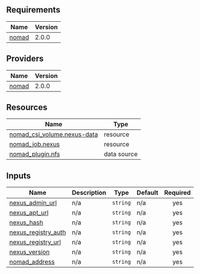 <!-- BEGIN_TF_DOCS -->
## Requirements

| Name | Version |
|------|---------|
| <a name="requirement_nomad"></a> [nomad](#requirement\_nomad) | 2.0.0 |

## Providers

| Name | Version |
|------|---------|
| <a name="provider_nomad"></a> [nomad](#provider\_nomad) | 2.0.0 |

## Resources

| Name | Type |
|------|------|
| [nomad_csi_volume.nexus-data](https://registry.terraform.io/providers/hashicorp/nomad/2.0.0/docs/resources/csi_volume) | resource |
| [nomad_job.nexus](https://registry.terraform.io/providers/hashicorp/nomad/2.0.0/docs/resources/job) | resource |
| [nomad_plugin.nfs](https://registry.terraform.io/providers/hashicorp/nomad/2.0.0/docs/data-sources/plugin) | data source |

## Inputs

| Name | Description | Type | Default | Required |
|------|-------------|------|---------|:--------:|
| <a name="input_nexus_admin_url"></a> [nexus\_admin\_url](#input\_nexus\_admin\_url) | n/a | `string` | n/a | yes |
| <a name="input_nexus_apt_url"></a> [nexus\_apt\_url](#input\_nexus\_apt\_url) | n/a | `string` | n/a | yes |
| <a name="input_nexus_hash"></a> [nexus\_hash](#input\_nexus\_hash) | n/a | `string` | n/a | yes |
| <a name="input_nexus_registry_auth"></a> [nexus\_registry\_auth](#input\_nexus\_registry\_auth) | n/a | `string` | n/a | yes |
| <a name="input_nexus_registry_url"></a> [nexus\_registry\_url](#input\_nexus\_registry\_url) | n/a | `string` | n/a | yes |
| <a name="input_nexus_version"></a> [nexus\_version](#input\_nexus\_version) | n/a | `string` | n/a | yes |
| <a name="input_nomad_address"></a> [nomad\_address](#input\_nomad\_address) | n/a | `string` | n/a | yes |
<!-- END_TF_DOCS -->
